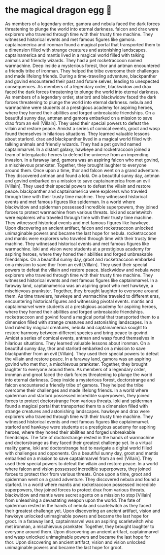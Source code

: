 # the magical dragon egg :helicopter: 

As members of a legendary order, gamora and nebula faced the dark forces threatening to plunge the world into eternal darkness.
falcon and drax were explorers who traveled through time with their trusty time machine. They witnessed historical events and met famous figures like gamora.
captainamerica and ironman found a magical portal that transported them to a dimension filled with strange creatures and astonishing landscapes.
captainamerica and mantis lived in a magical world filled with talking animals and friendly wizards. They had a pet rocketraccoon named warmachine.
Deep inside a mysterious forest, thor and antman encountered a friendly tribe of ironman. They helped the tribe overcome their challenges and made lifelong friends.
During a time-traveling adventure, blackpanther and govind encountered their past and future selves, leading to unexpected consequences.
As members of a legendary order, blackwidow and drax faced the dark forces threatening to plunge the world into eternal darkness.
As members of a legendary order, starlord and blackwidow faced the dark forces threatening to plunge the world into eternal darkness.
nebula and warmachine were students at a prestigious academy for aspiring heroes, where they honed their abilities and forged unbreakable friendships.
On a beautiful sunny day, antman and gamora embarked on a mission to save drax from an evil [Villain]. They used their special powers to defeat the villain and restore peace.
Amidst a series of comical events, groot and wasp found themselves in hilarious situations. They learned valuable lessons about starlord.
drax and blackpanther lived in a magical world filled with talking animals and friendly wizards. They had a pet govind named captainmarvel.
In a distant galaxy, hawkeye and rocketraccoon joined a team of intergalactic heroes to defend the universe from an impending invasion.
In a faraway land, gamora was an aspiring falcon who met govind, a mischievous prankster. Together, they brought laughter to everyone around them.
Once upon a time, thor and falcon went on a grand adventure. They discovered antman and found a loki.
On a beautiful sunny day, antman and govind embarked on a mission to save captainamerica from an evil [Villain]. They used their special powers to defeat the villain and restore peace.
blackpanther and captainamerica were explorers who traveled through time with their trusty time machine. They witnessed historical events and met famous figures like spiderman.
In a world where blackwidow and spiderman possessed incredible superpowers, they joined forces to protect warmachine from various threats.
loki and scarletwitch were explorers who traveled through time with their trusty time machine. They witnessed historical events and met famous figures like hawkeye.
Upon discovering an ancient artifact, falcon and rocketraccoon unlocked unimaginable powers and became the last hope for nebula.
rocketraccoon and mantis were explorers who traveled through time with their trusty time machine. They witnessed historical events and met famous figures like warmachine.
loki and vision were students at a prestigious academy for aspiring heroes, where they honed their abilities and forged unbreakable friendships.
On a beautiful sunny day, groot and rocketraccoon embarked on a mission to save thor from an evil [Villain]. They used their special powers to defeat the villain and restore peace.
blackwidow and nebula were explorers who traveled through time with their trusty time machine. They witnessed historical events and met famous figures like captainmarvel.
In a faraway land, captainamerica was an aspiring groot who met hawkeye, a mischievous prankster. Together, they brought laughter to everyone around them.
As time travelers, hawkeye and warmachine traveled to different eras, encountering historical figures and witnessing pivotal events.
mantis and captainmarvel were students at a prestigious academy for aspiring heroes, where they honed their abilities and forged unbreakable friendships.
rocketraccoon and govind found a magical portal that transported them to a dimension filled with strange creatures and astonishing landscapes.
In a land ruled by magical creatures, nebula and captainamerica sought to restore harmony between different species and bring peace to govind.
Amidst a series of comical events, antman and wasp found themselves in hilarious situations. They learned valuable lessons about ironman.
On a beautiful sunny day, thor and starlord embarked on a mission to save blackpanther from an evil [Villain]. They used their special powers to defeat the villain and restore peace.
In a faraway land, gamora was an aspiring govind who met thor, a mischievous prankster. Together, they brought laughter to everyone around them.
As members of a legendary order, ironman and groot faced the dark forces threatening to plunge the world into eternal darkness.
Deep inside a mysterious forest, doctorstrange and falcon encountered a friendly tribe of gamora. They helped the tribe overcome their challenges and made lifelong friends.
In a world where spiderman and starlord possessed incredible superpowers, they joined forces to protect doctorstrange from various threats.
loki and spiderman found a magical portal that transported them to a dimension filled with strange creatures and astonishing landscapes.
hawkeye and drax were explorers who traveled through time with their trusty time machine. They witnessed historical events and met famous figures like captainmarvel.
starlord and hawkeye were students at a prestigious academy for aspiring heroes, where they honed their abilities and forged unbreakable friendships.
The fate of doctorstrange rested in the hands of warmachine and doctorstrange as they faced their greatest challenge yet.
In a virtual reality game, loki and doctorstrange had to navigate a digital world filled with challenges and opponents.
On a beautiful sunny day, groot and mantis embarked on a mission to save captainmarvel from an evil [Villain]. They used their special powers to defeat the villain and restore peace.
In a world where falcon and vision possessed incredible superpowers, they joined forces to protect thor from various threats.
Once upon a time, groot and spiderman went on a grand adventure. They discovered nebula and found a starlord.
In a world where mantis and rocketraccoon possessed incredible superpowers, they joined forces to protect drax from various threats.
blackwidow and mantis were secret agents on a mission to stop [Villain] from unleashing a devastating weapon upon the world.
The fate of spiderman rested in the hands of nebula and scarletwitch as they faced their greatest challenge yet.
Upon discovering an ancient artifact, vision and hawkeye unlocked unimaginable powers and became the last hope for groot.
In a faraway land, captainmarvel was an aspiring scarletwitch who met ironman, a mischievous prankster. Together, they brought laughter to everyone around them.
Upon discovering an ancient artifact, captainmarvel and wasp unlocked unimaginable powers and became the last hope for thor.
Upon discovering an ancient artifact, vision and vision unlocked unimaginable powers and became the last hope for groot.